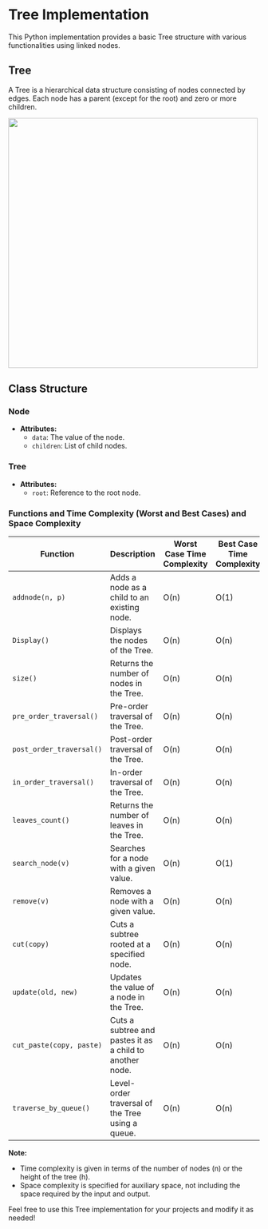 # Tree Implementation

This Python implementation provides a basic Tree structure with various functionalities using linked nodes.

## Tree

A Tree is a hierarchical data structure consisting of nodes connected by edges. Each node has a parent (except for the root) and zero or more children.

<img height = '500px' src='../../Images/trees.png'>

## Class Structure

### Node
- **Attributes:**
  - `data`: The value of the node.
  - `children`: List of child nodes.

### Tree
- **Attributes:**
  - `root`: Reference to the root node.
  
### Functions and Time Complexity (Worst and Best Cases) and Space Complexity

| Function                              | Description                                   | Worst Case Time Complexity | Best Case Time Complexity | Space Complexity (Auxiliary) |
|---------------------------------------|-----------------------------------------------|----------------------------|---------------------------|-------------------------------|
| `addnode(n, p)`                       | Adds a node as a child to an existing node.   | O(n)                       | O(1)                      | O(1)                          |
| `Display()`                           | Displays the nodes of the Tree.               | O(n)                       | O(n)                      | O(h)                          |
| `size()`                              | Returns the number of nodes in the Tree.      | O(n)                       | O(n)                      | O(h)                          |
| `pre_order_traversal()`               | Pre-order traversal of the Tree.              | O(n)                       | O(n)                      | O(h)                          |
| `post_order_traversal()`              | Post-order traversal of the Tree.             | O(n)                       | O(n)                      | O(h)                          |
| `in_order_traversal()`                | In-order traversal of the Tree.               | O(n)                       | O(n)                      | O(h)                          |
| `leaves_count()`                      | Returns the number of leaves in the Tree.     | O(n)                       | O(n)                      | O(h)                          |
| `search_node(v)`                      | Searches for a node with a given value.       | O(n)                       | O(1)                      | O(1)                          |
| `remove(v)`                           | Removes a node with a given value.            | O(n)                       | O(n)                      | O(h)                          |
| `cut(copy)`                           | Cuts a subtree rooted at a specified node.   | O(n)                       | O(n)                      | O(h)                          |
| `update(old, new)`                    | Updates the value of a node in the Tree.     | O(n)                       | O(n)                      | O(h)                          |
| `cut_paste(copy, paste)`              | Cuts a subtree and pastes it as a child to another node. | O(n)            | O(n)                      | O(h)                          |
| `traverse_by_queue()`                 | Level-order traversal of the Tree using a queue. | O(n)                  | O(n)                      | O(h)                          |

**Note:**
- Time complexity is given in terms of the number of nodes (n) or the height of the tree (h).
- Space complexity is specified for auxiliary space, not including the space required by the input and output.

Feel free to use this Tree implementation for your projects and modify it as needed!
